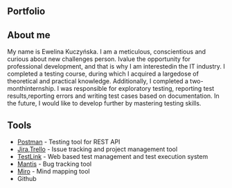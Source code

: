 ## Portfolio

## About me
My name is Ewelina Kuczyńska. I am a meticulous, conscientious and curious about new challenges person. Ivalue the opportunity for professional development, and that is why I am interestedin the IT industry. I completed a testing course, during which I acquired a largedose of theoretical and practical knowledge. Additionally, I completed a two-monthinternship. I was responsible for exploratory testing, reporting test results,reporting errors and writing test cases based on documentation. In the future, I would like to develop further by mastering testing skills.

## Tools

* [Postman](https://www.postman.com/) - Testing tool for REST API
* [Jira](https://www.atlassian.com/pl/software/jira),[Trello](https://trello.com/) - Issue tracking and project management tool
* [TestLink](https://testlink.org/) - Web based test management and test execution system
* [Mantis](https://www.mantisbt.org/) - Bug tracking tool
* [Miro](https://miro.com/pl/) - Mind mapping tool
* Github
